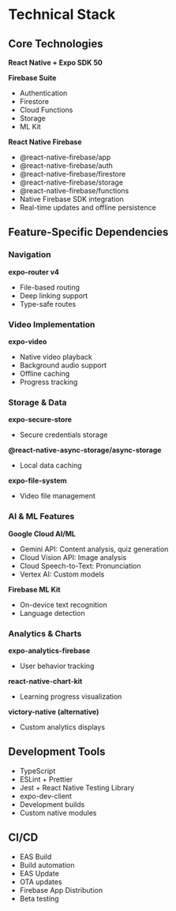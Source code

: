 # Technical Stack

## Core Technologies

**React Native + Expo SDK 50**

**Firebase Suite**

- Authentication
- Firestore
- Cloud Functions
- Storage
- ML Kit

**React Native Firebase**

- @react-native-firebase/app
- @react-native-firebase/auth
- @react-native-firebase/firestore
- @react-native-firebase/storage
- @react-native-firebase/functions
- Native Firebase SDK integration
- Real-time updates and offline persistence

## Feature-Specific Dependencies

### Navigation

**expo-router v4**

- File-based routing
- Deep linking support
- Type-safe routes

### Video Implementation

**expo-video**

- Native video playback
- Background audio support
- Offline caching
- Progress tracking

### Storage & Data

**expo-secure-store**

- Secure credentials storage

**@react-native-async-storage/async-storage**

- Local data caching

**expo-file-system**

- Video file management

### AI & ML Features

**Google Cloud AI/ML**

- Gemini API: Content analysis, quiz generation
- Cloud Vision API: Image analysis
- Cloud Speech-to-Text: Pronunciation
- Vertex AI: Custom models

**Firebase ML Kit**

- On-device text recognition
- Language detection

### Analytics & Charts

**expo-analytics-firebase**

- User behavior tracking

**react-native-chart-kit**

- Learning progress visualization

**victory-native (alternative)**

- Custom analytics displays

## Development Tools

- TypeScript
- ESLint + Prettier
- Jest + React Native Testing Library
- expo-dev-client
- Development builds
- Custom native modules

## CI/CD

- EAS Build
- Build automation
- EAS Update
- OTA updates
- Firebase App Distribution
- Beta testing
